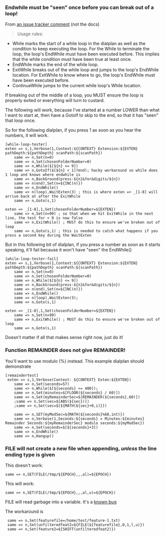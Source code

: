 ### Endwhile must be "seen" once before you can break out of a loop!

From [an issue tracker comment](https://issues.asterisk.org/jira/browse/ASTERISK-25525?focusedCommentId=228165&page=com.atlassian.jira.plugin.system.issuetabpanels:comment-tabpanel#comment-228165) (not the docs)

> Usage rules:
* While marks the start of a while loop in the dialplan as well as the condition to keep executing the loop. For the While to terminate the loop, the loop's EndWhile must have been executed before. This implies that the while condition must have been true at least once.
* EndWhile marks the end of the while loop.
* ExitWhile breaks out of the while loop and jumps to the loop's EndWhile location. For ExitWhile to know where to go, the loop's EndWhile must have been executed before.
* ContinueWhile jumps to the current while loop's While location.

If breaking out of the middle of a loop, you MUST ensure the loop is properly exited or everything will turn to custard.

The following will work, because I've started at a number LOWER than what I want to start at, then have a GotoIf to skip to the end, so that it has "seen" that loop once.

So for the following dialplan, if you press 1 as soon as you hear the numbers, it will work.

```
[while-loop-tester]
exten => s,1,Verbose(1,Context:${CONTEXT} Extension:${EXTEN} pathDepth:${pathDepth} scanPath:${scanPath})  
    same => n,Set(n=0)
    same => n,Set(chosenFolderNumber=0)  
    same => n,While($[${n} <= 9])
    same => n,GotoIf($[${n} < 1]?end); hacky workaround so while does 1 loop and knows where endwhile is
    same => n,BackGround(press-${n}&for&digits/${n})
    same => n(end),Set(n=${INC(n)})
    same => n,EndWhile()
    same => n(loop),WaitExten(3) ; this is where exten => _[1-8] will arrive back at after the ExitWhile
    same => n,Goto(s,1)    

exten => _[1-8],1,Set(chosenFolderNumber=${EXTEN})  
    same => n,Set(n=99) ; so that when we hit ExitWhile in the next line, the test for < 9 is now false
    same => n,ExitWhile() ; MUST do this to ensure we've broken out of loop
    same => n,Goto(s,1) ; this is needed to catch what happens if you press a second key during the WaitExten
```

But in this following bit of dialplan, if you press a number as soon as it starts speaking, it'll fail because it won't have "seen" the EndWhile()

```
[while-loop-tester-fail]
exten => s,1,Verbose(1,Context:${CONTEXT} Extension:${EXTEN} pathDepth:${pathDepth} scanPath:${scanPath})  
    same => n,Set(n=0)
    same => n,Set(chosenFolderNumber=0)  
    same => n,While($[${n} <= 9])
    same => n,BackGround(press-${n}&for&digits/${n})
    same => n(end),Set(n=${INC(n)})
    same => n,EndWhile()
    same => n(loop),WaitExten(3);
    same => n,Goto(s,1)    

exten => _[1-8],1,Set(chosenFolderNumber=${EXTEN})  
    same => n,Set(n=99)
    same => n,ExitWhile() ; MUST do this to ensure we've broken out of loop
    same => n,Goto(s,1) 
```

Doesn't matter if all that makes sense right now, just do it!

### Function REMAINDER does not give REMAINDER!

You'll want to use modulo (%) instead. This example dialplan should demonstrate

```
[remaindertest]
 exten => s,1,Verbose(Context: ${CONTEXT} Exten:${EXTEN}) 
    same => n,Set(seconds=57)
    same => n,While($[${seconds} <= 400]);
    same => n,Set(minutes=$[FLOOR(${seconds} / 60)])
    same => n,Set(myRemainderSec=$[REMAINDER(${seconds},60)])
    ;same => n,Set(sec=$[ABS(${sec})])
    ;same => n,Set(sec=$[${MATH(${sec}+0,i)}])
    
    same => n,SET(myModSec=${MATH(${seconds}%60,int)})  
    same => n,Verbose(1,Seconds:${seconds} = Minutes:${minutes} Remainder Seconds:${myRemainderSec} modulo seconds:${myModSec})
    same => n,Set(seconds=$[${seconds}+3])
    same => n,EndWhile()
    same => n,Hangup()   
```

### FILE will not create a new file when appending, *unless* the line ending type is given

This doesn't work:

    same => n,SET(FILE(/tmp/${EPOCH},,,al)=${EPOCH})
    
This will work:

    same => n,SET(FILE(/tmp/${EPOCH},,,al,u)=${EPOCH})
    
FILE will read garbage into a variable. It's a [known bug](https://issues.asterisk.org/jira/browse/ASTERISK-26481)

The workaround is 

     same => n,Set(featurefile=/home/test/feature-1.txt)
     same => n,Set(unfilteredfeat2=${FILE(${featurefile},0,1,l,u)})
     same => n,Set(feature2=${SHIFT(unfilteredfeat2)})


